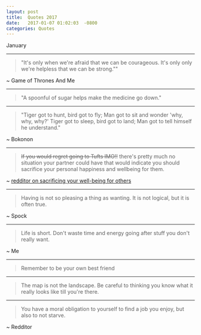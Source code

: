 ```yaml
---
layout: post
title:  Quotes 2017
date:   2017-01-07 01:02:03  -0800
categories: Quotes
---
```



January

---
> "It's only when we're afraid that we can be courageous. It's only only we're helpless that we can be strong.""

~ Game of Thrones And Me

---
> "A spoonful of sugar helps make the medicine go down."

---
> "Tiger got to hunt, bird got to fly; Man got to sit and wonder 'why, why, why?' Tiger got to sleep, bird got to land; Man got to tell himself he understand."

~ Bokonon

---
> ~~If you would regret going to Tufts IMO!!~~ there's pretty much no situation your partner could have that would indicate you should sacrifice your personal happiness and wellbeing for them. 

~ [redditor on sacrificing your well-being for others](https://www.reddit.com/r/premed/comments/5p629n/tufts_vs_university_of_rochester/dcoosvp/)

---
> Having is not so pleasing a thing as wanting. It is not logical, but it is often true.

~ Spock

---
> Life is short. Don't waste time and energy going after stuff you don't really want.

~ Me

--- 
> Remember to be your own best friend

---
> The map is not the landscape. Be careful to thinking you know what it really looks like till you're there.

---
> You have a moral obligation to yourself to find a job you enjoy, but also to not starve.

~ Redditor




